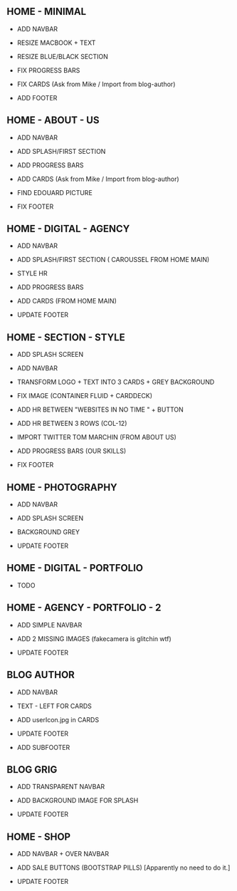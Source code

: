 HOME - MINIMAL
--------------

- ADD NAVBAR

- RESIZE MACBOOK + TEXT

- RESIZE BLUE/BLACK SECTION

- FIX PROGRESS BARS

- FIX CARDS (Ask from Mike / Import from blog-author)

- ADD FOOTER


HOME - ABOUT - US
-----------------

- ADD NAVBAR

- ADD SPLASH/FIRST SECTION

- ADD PROGRESS BARS

- ADD CARDS (Ask from Mike / Import from blog-author)

- FIND EDOUARD PICTURE

- FIX FOOTER


HOME - DIGITAL - AGENCY
-----------------------

- ADD NAVBAR

- ADD SPLASH/FIRST SECTION ( CAROUSSEL FROM HOME MAIN)

- STYLE HR

- ADD PROGRESS BARS

- ADD CARDS (FROM HOME MAIN)

- UPDATE FOOTER

HOME - SECTION - STYLE
----------------------

- ADD SPLASH SCREEN

- ADD NAVBAR

- TRANSFORM LOGO +  TEXT INTO 3 CARDS + GREY BACKGROUND

- FIX IMAGE (CONTAINER FLUID  + CARDDECK)

- ADD HR BETWEEN "WEBSITES IN NO TIME " + BUTTON

- ADD HR BETWEEN 3 ROWS (COL-12)

- IMPORT TWITTER TOM MARCHIN (FROM ABOUT US)

- ADD PROGRESS BARS (OUR SKILLS)

- FIX FOOTER

HOME - PHOTOGRAPHY
------------------

- ADD NAVBAR

- ADD SPLASH SCREEN

- BACKGROUND GREY

- UPDATE FOOTER

HOME - DIGITAL - PORTFOLIO
--------------------------

- TODO

HOME - AGENCY - PORTFOLIO - 2
-----------------------------

- ADD SIMPLE NAVBAR

- ADD 2 MISSING IMAGES (fakecamera is glitchin wtf)

- UPDATE FOOTER


BLOG AUTHOR
-----------

- ADD NAVBAR

- TEXT - LEFT FOR CARDS

- ADD userIcon.jpg in CARDS

- UPDATE FOOTER

- ADD SUBFOOTER


BLOG GRIG
---------

- ADD TRANSPARENT NAVBAR

- ADD BACKGROUND IMAGE FOR SPLASH

- UPDATE FOOTER

HOME - SHOP
-----------

- ADD NAVBAR + OVER NAVBAR

- ADD SALE BUTTONS (BOOTSTRAP PILLS) [Apparently no need to do it.]

- UPDATE FOOTER
